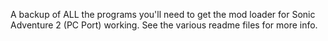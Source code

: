 A backup of ALL the programs you'll need to get the mod loader for Sonic Adventure 2 (PC Port) working. See the various readme files for more info.
